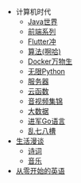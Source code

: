 - 计算机时代
  - [Java世界](/计算机时代/Java世界/README.md)
  - [前端系列](/计算机时代/前端系列/README.md)
  - [Flutter冲](/计算机时代/Flutter冲/README.md)
  - [算法(啊哈)](/计算机时代/算法(啊哈)/README.md)
  - [Docker万物生](/计算机时代/Docker万物生/README.md)
  - [无限Python](/计算机时代/无限Python/README.md)
  - [服务器](/计算机时代/服务器/README.md)
  - [云函数](/计算机时代/云函数/README.md)
  - [音视频集锦](/计算机时代/音视频集锦/README.md)
  - [大数据](/计算机时代/大数据/README.md)
  - [进军Go语言](/计算机时代/进军Go语言/README.md)
  - [乱七八槽](/计算机时代/Everyting/README.md)
- [生活漫谈](/生活漫谈/README.md)
  - [诗词](/生活漫谈/诗词/README.md)
  - [音乐](/生活漫谈/音乐/README.md)
- [从零开始的英语](/从零开始的英语/README.md)

<!-- - 风起后端
  - Java语言
    - [Java-java8HashMap解析](/backend/Java-java8HashMap解析.md)
    - [Java-java8时间特性](/backend/Java-java8时间特性.md)
    - [Java-Javaagent代理](/backend/Java-Javaagent代理.md)
    - [Java-MD5生成](/backend/Java-MD5生成.md)
    - [Java-锁升级](/backend/Java-锁升级.md)
    - [打通Javascript调用Java方法](/backend/打通Javascript调用Java方法.md)
    - [轻量日志引用](/backend/轻量日志引用.md)
    - [Mybatis之代码自动生成使用](/backend/Mybatis之代码自动生成使用.md)
    - [Guava-RateLimiter](/backend/Guava-RateLimiter.md)
    - [Http网络请求工具类](/backend/Http网络请求工具类.md)
    - [日志logback使用](/backend/日志logback使用.md)
  - Spring框架
    - [Spring-Bean注入使用](/backend/Spring-Bean注入使用.md)
    - [Spring-ThreadPoolTaskExecutor了解及使用](/backend/Spring-ThreadPoolTaskExecutor了解及使用.md)
    - [SpringBoot-JWT认证使用](/backend/SpringBoot-JWT认证使用.md)
    - [SpringBoot-Redis集成](/backend/SpringBoot-Redis集成.md)
    - [SpringBoot-Shiro集成](/backend/SpringBoot-Shiro集成.md)
    - [SpringBoot-Springfox集成](/backend/SpringBoot-Springfox集成.md)
    - [SpringSecurity流程分析](/backend/SpringSecurity流程分析.md)
- 自由前端
  - [CodeMirror使用说明](/frontend/CodeMirror使用说明.md)
  - [Dart-请求工具封装](/frontend/Dart-请求工具封装.md)
  - [Flutter-Text组件使用](/frontend/Flutter-Text组件使用.md)
  - [Flutter-命令使用](/frontend/Flutter-命令使用.md)
  - [Flutter-综合案例](/frontend/Flutter-综合案例.md)
  - [UniApp-iconfont使用](/frontend/UniApp-iconfont使用.md)
  - [Vue-VueElementAdmin优化加载](/frontend/Vue-VueElementAdmin优化加载.md)
- 巧妙的中间件
  - Docker
    - [Docker-ElasticSearch集群部署](/middleware/Docker-ElasticSearch集群部署.md)
    - [Docker之Redis部署](/middleware/Docker之Redis部署.md)
    - [Docker系列之入门实践](/middleware/Docker系列之入门实践.md)
    - [Docker系列之相关应用知识](/middleware/Docker系列之相关应用知识.md)
  - [ElasticSearch知识综述](/middleware/ElasticSearch知识综述.md)
  - [Git知识综述](/middleware/Git知识综述.md)
  - [Hystrix知识综述](/middleware/Hystrix知识综述.md)
  - [Java之诊断工具Arthas](/middleware/Java之诊断工具Arthas.md)
  - [MySQL知识综述](/middleware/MySQL知识综述.md)
  - [Nginx知识综述](/middleware/Nginx知识综述.md)
  - [RabbitMQ知识综述](/middleware/RabbitMQ知识综述.md)
  - [Redis内存数据淘汰机制](/middleware/Redis内存数据淘汰机制.md)
  - [SpringBoot中Redis应用](/middleware/SpringBoot中Redis应用.md)
  - [Zookeeper知识综述](/middleware/Zookeeper知识综述.md)
  - [大数据工具之Kafka](/middleware/大数据工具之Kafka.md)
  - [离线机器安装docker容器](/middleware/离线机器安装docker容器.md)
  - [高可用分布式配置中心设计](/middleware/高可用分布式配置中心设计.md)
- 他喵的算法
  - [二分查找](/algorithm/二分查找.md)
  - [Snowflake](/algorithm/雪花算法.md)
  - [数据结构树之二叉树](/backend/数据结构树之二叉树.md)
  - [算法-狄杰斯特拉算法](/backend/算法-狄杰斯特拉算法.md)
  - [编程-二进制按位与或异或运算](/backend/编程-二进制按位与或异或运算.md)
- 操作系统啊
  - CentOS内容
    - [CentOS之SSH超时无响应处理](/os/CentOS之SSH超时无响应处理.md)
    - [CentOS安装系列之Git私服搭建](/os/CentOS安装系列之Git私服搭建.md)
    - [CentOS安装系列之MySQL](/os/CentOS安装系列之MySQL.md)
    - [CentOS安装系列之Nginx](/os/CentOS安装系列之Nginx.md)
    - [CentOS安装系列之Redis](/os/CentOS安装系列之Redis.md)
  - Linux内容
    - [Linux-CHOWN命令](/os/Linux-CHOWN命令.md)
    - [Linux-GREP命令](/os/Linux-GREP命令.md)
    - [Linux-SCP命令](/os/Linux-SCP命令.md)
    - [Linux-Sed命令](/os/Linux-Sed命令.md)
    - [Linux-VI操作](/os/Linux-VI操作.md)
    - [Linux-ZIP命令](/os/Linux-ZIP命令.md)
    - [Linux网络相关操作](/os/Linux网络相关操作.md)
- 浪啊
  - [first-markdown-blog](/other/first-markdown-blog.md)
  - [Google邮箱账号截图](/other/Google邮箱账号截图.md)
  - [下厨房-麻辣小龙虾制作](/other/下厨房-麻辣小龙虾制作.md)
  - [个人生活小计一](/other/个人生活小计一.md)
  - [歌曲-日不落](/other/歌曲-日不落.md)
  - [纷享OpenAPI答疑文档](/other/纷享OpenAPI答疑文档.md)
  - [越阡系统搭建第一步](/other/越阡系统搭建第一步.md)
  - [越阡系统第二步网关搭建](/other/越阡系统第二步网关搭建.md) -->

